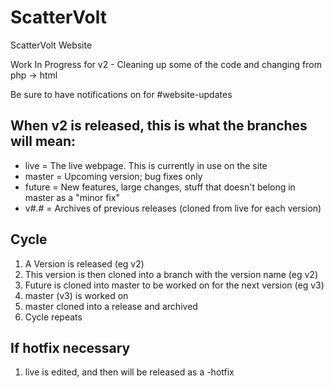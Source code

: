 # ScatterVolt
ScatterVolt Website


Work In Progress for v2 - Cleaning up some of the code and changing from php -> html

Be sure to have notifications on for #website-updates


## When v2 is released, this is what the branches will mean:

* live = The live webpage. This is currently in use on the site
* master = Upcoming version; bug fixes only
* future = New features, large changes, stuff that doesn't belong in master as a "minor fix"
* v#.# = Archives of previous releases (cloned from live for each version)

## Cycle

1. A Version is released (eg v2)
2. This version is then cloned into a branch with the version name (eg v2)
3. Future is cloned into master to be worked on for the next version (eg v3)
4. master (v3) is worked on
5. master cloned into a release and archived
6. Cycle repeats

## If hotfix necessary

1. live is edited, and then will be released as a -hotfix
